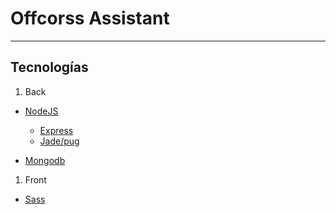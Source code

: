 # Offcorss Assistant
___
## Tecnologías
1. Back
  + [NodeJS](http://www.nodejs.org/ "Servidor")
      - [Express](http://expressjs.com/es/)
      - [Jade/pug]()

  + [Mongodb](http://www.mongodb.com/ "Base de datos")

1. Front
  + [Sass](http://http://sass-lang.com// "Preprocesador css")
